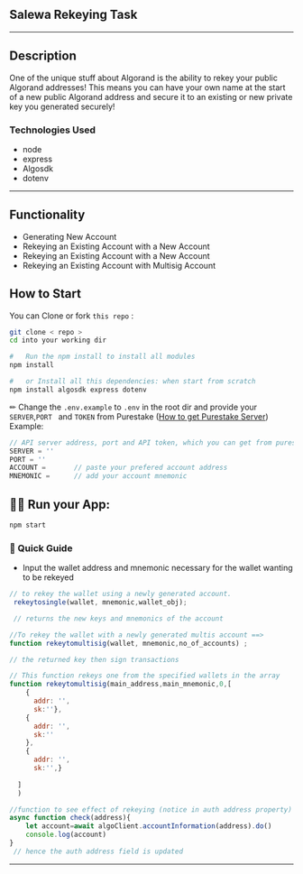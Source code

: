 ##  Salewa Rekeying Task
---

## Description
One of the unique stuff about Algorand is the ability to rekey your public Algorand addresses! This means you can have your own name at the start of a new public Algorand address and secure it to an existing or new private key you generated securely!

### Technologies Used

- node
- express
- Algosdk  
- dotenv

---

## Functionality
- Generating New Account
- Rekeying an Existing Account with a New Account
- Rekeying an Existing Account with a New Account
- Rekeying an Existing Account with Multisig Account

##  How to Start

You can Clone or fork ` this repo ` :

```sh
git clone < repo >
cd into your working dir

#   Run the npm install to install all modules
npm install

#   or Install all this dependencies: when start from scratch 
npm install algosdk express dotenv

```
✏ Change  the `.env.example` to `.env` in the root dir and provide your `SERVER`,`PORT ` and `TOKEN` from Purestake ([How to get Purestake Server](https://purestake.io)) 
Example:
```jsx
// API server address, port and API token, which you can get from purestake.io
SERVER = ''
PORT = ''
ACCOUNT =       // paste your prefered account address
MNEMONIC =      // add your account mnemonic

```

## 🚴‍♂️ Run your App:
```sh
npm start
```
###  🚀 Quick Guide
- Input the wallet address and mnemonic necessary for the wallet wanting to be rekeyed

```javascript
// to rekey the wallet using a newly generated account.
 rekeytosingle(wallet, mnemonic,wallet_obj);

 // returns the new keys and mnemonics of the account
```

```javascript
//To rekey the wallet with a newly generated multis account ==>
function rekeytomultisig(wallet, mnemonic,no_of_accounts) ;

// the returned key then sign transactions
```

```javascript
// This function rekeys one from the specified wallets in the array
function rekeytomultisig(main_address,main_mnemonic,0,[
    {
      addr: '',
      sk:''},
    {
      addr: '',
      sk:''
    },
    {
      addr: '',
      sk:'',}
   
  ]
  )

//function to see effect of rekeying (notice in auth address property)
async function check(address){
    let account=await algoClient.accountInformation(address).do()
    console.log(account)
}
 // hence the auth address field is updated

```

---
